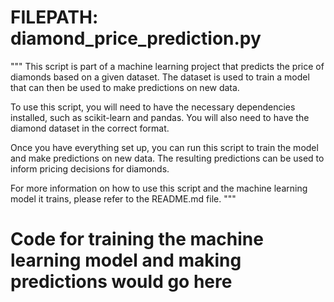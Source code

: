 # FILEPATH: diamond_price_prediction.py

"""
This script is part of a machine learning project that predicts the price of diamonds based on a given dataset. 
The dataset is used to train a model that can then be used to make predictions on new data. 

To use this script, you will need to have the necessary dependencies installed, such as scikit-learn and pandas. 
You will also need to have the diamond dataset in the correct format. 

Once you have everything set up, you can run this script to train the model and make predictions on new data. 
The resulting predictions can be used to inform pricing decisions for diamonds.

For more information on how to use this script and the machine learning model it trains, please refer to the README.md file.
"""

# Code for training the machine learning model and making predictions would go here
